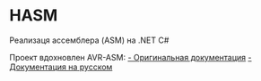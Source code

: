 HASM
========

Реализаця ассемблера (ASM) на .NET C#

Проект вдохновлен AVR-ASM:
[- Оригинальная документация](https://www.microchip.com/webdoc/avrassembler/avrassembler.wb_instruction_list.html)
[- Документация на русском](http://dfe.karelia.ru/koi/posob/avrlab/avrasm-rus.htm)
